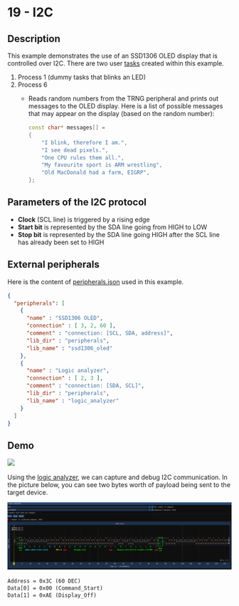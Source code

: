 # 19 - I2C

## Description

This example demonstrates the use of an SSD1306 OLED display that is controlled over I2C. There are two user [tasks](kernel/src/test_processes.cpp) created within this example.

1) Process 1 (dummy tasks that blinks an LED)
2) Process 6
   - Reads random numbers from the TRNG peripheral and prints out messages to the OLED display. Here is a list of possible messages that may appear on the display (based on the random number):

     ```c++
     const char* messages[] = 
     {
         "I blink, therefore I am.",        
         "I see dead pixels.",
         "One CPU rules them all.",         
         "My favourite sport is ARM wrestling",
         "Old MacDonald had a farm, EIGRP",
     };
     ```

## Parameters of the I2C protocol

- **Clock** (SCL line) is triggered by a rising edge
- **Start bit** is represented by the SDA line going from HIGH to LOW
- **Stop bit** is represented by the SDA line going HIGH after the SCL line has already been set to HIGH

## External peripherals

Here is the content of [peripherals.json](../../peripherals.json) used in this example.

```json
{
  "peripherals": [
    {
      "name" : "SSD1306 OLED",
      "connection" : [ 3, 2, 60 ],
      "comment" : "connection: [SCL, SDA, address]",
      "lib_dir" : "peripherals",
      "lib_name" : "ssd1306_oled"
    },
    {
      "name" : "Logic analyzer",
      "connection" : [ 2, 3 ],
      "comment" : "connection: [SDA, SCL]",
      "lib_dir" : "peripherals",
      "lib_name" : "logic_analyzer"
    }
  ]
}
```

## Demo

<img src="../../misc/screenshots/examples/19-I2C.gif">

Using the [logic analyzer](../../peripherals/logic_analyzer/README.md), we can capture and debug I2C communication. In the picture below, you can see two bytes worth of payload being sent to the target device.

<img src="../../misc/screenshots/examples/19-I2C.png">

```
Address = 0x3C (60 DEC)
Data[0] = 0x00 (Command_Start)
Data[1] = 0xAE (Display_Off)
```